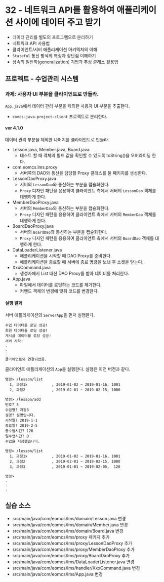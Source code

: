 # 32 - 네트워크 API를 활용하여 애플리케이션 사이에 데이터 주고 받기

- 데이터 관리를 별도의 프로그램으로 분리하기
- 네트워크 API 사용법
- 클라이언트/서버 애플리케이션 아키텍처의 이해
- `Stateful` 통신 방식의 특징과 장단점 이해하기
- 상속의 일반화(generalization) 기법과 추상 클래스 활용법

## 프로젝트 - 수업관리 시스템  

### 과제: 사용자 UI 부분을 클라이언트로 만들라.

`App.java`에서 데이터 관리 부분을 제외한 사용자 UI 부분을 추출한다.

- `eomcs-java-project-client` 프로젝트로 분리한다.

#### ver 4.1.0

데이터 관리 부분을 제외한 나머지를 클라이언트로 만들라.

- Lesson.java, Member.java, Board.java
  - 테스트 할 때 객체의 필드 값을 확인할 수 있도록 toString()을 오버라이딩 한다.
- com.eomcs.lms.proxy
  - 서버쪽의 DAO와 통신을 담당할 Proxy 클래스를 둘 패키지를 생성한다.
- LessonDaoProxy.java
  - 서버의 `LessonDao`와 통신하는 부분을 캡슐화한다.
  - `Proxy` 디자인 패턴을 응용하여 클라이언트 측에서 서버의 `LessonDao` 객체를 대행하게 한다.
- MemberDaoProxy.java
  - 서버의 `MemberDao`와 통신하는 부분을 캡슐화한다.
  - `Proxy` 디자인 패턴을 응용하여 클라이언트 측에서 서버의 `MemberDao` 객체를 대행하게 한다.
- BoardDaoProxy.java
  - 서버의 `BoardDao`와 통신하는 부분을 캡슐화한다.
  - `Proxy` 디자인 패턴을 응용하여 클라이언트 측에서 서버의 `BoardDao` 객체를 대행하게 한다.  
- DataLoaderListener.java
  - 애플리케이션을 시작할 때 DAO Proxy를 준비한다.
  - 애플리케이션을 종료할 때 서버에 종료 명령을 보낸 후 소켓을 닫는다.
- XxxCommand.java
  - 생성자에서 List 대신 DAO Proxy를 받아 데이터를 처리한다.
- App.java
  - 파일에서 데이터를 로딩하는 코드를 제거한다.
  - 커맨드 객체의 변경에 맞춰 코드를 변경한다.

#### 실행 결과

서버 애플리케이션의 `ServerApp`을 먼저 실행한다.
```
수업 데이터를 로딩 성공!
회원 데이터를 로딩 성공!
게시글 데이터를 로딩 성공!
서버 시작!
.
.
.
클라이언트와 연결되었음.
```

클라이언트 애플리케이션의 `App`을 실행한다. 실행은 이전 버전과 같다.
```
명령> /lesson/list
  1, 과정1x           , 2019-01-02 ~ 2019-01-16, 1001
  2, 과정2            , 2019-02-01 ~ 2019-02-15, 1000

명령> /lesson/add
번호? 3
수업명? 과정3
설명? 설명입니다.
시작일? 2019-1-1
종료일? 2019-2-5
총수업시간? 120
일수업시간? 8
수업을 저장했습니다.

명령> /lesson/list
  1, 과정1x           , 2019-01-02 ~ 2019-01-16, 1001
  2, 과정2            , 2019-02-01 ~ 2019-02-15, 1000
  3, 과정3            , 2019-01-01 ~ 2019-02-05,  120

명령> 
.
.
.
```


## 실습 소스

- src/main/java/com/eomcs/lms/domain/Lesson.java 변경
- src/main/java/com/eomcs/lms/domain/Member.java 변경
- src/main/java/com/eomcs/lms/domain/Board.java 변경
- src/main/java/com/eomcs/lms/proxy 패키지 추가
- src/main/java/com/eomcs/lms/proxy/LessonDaoProxy 추가
- src/main/java/com/eomcs/lms/proxy/MemberDaoProxy 추가
- src/main/java/com/eomcs/lms/proxy/BoardDaoProxy 추가
- src/main/java/com/eomcs/lms/DataLoaderListener.java 변경 
- src/main/java/com/eomcs/lms/handler/XxxCommand.java 변경
- src/main/java/com/eomcs/lms/App.java 변경

